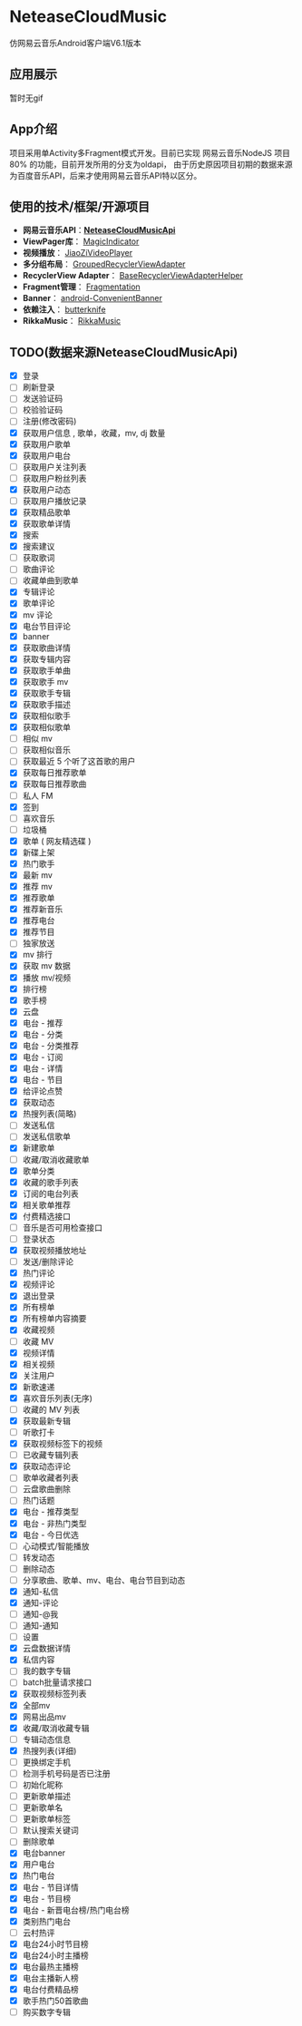 # NeteaseCloudMusic
仿网易云音乐Android客户端V6.1版本


## 应用展示
暂时无gif


## App介绍
项目采用单Activity多Fragment模式开发。目前已实现 网易云音乐NodeJS 项目80% 的功能，目前开发所用的分支为oldapi，
由于历史原因项目初期的数据来源为百度音乐API，后来才使用网易云音乐API特以区分。


## 使用的技术/框架/开源项目
 - **网易云音乐API**：[**NeteaseCloudMusicApi**](https://github.com/Binaryify/NeteaseCloudMusicApi) 
 - **ViewPager库**： [MagicIndicator](https://github.com/hackware1993/MagicIndicator)
 - **视频播放**： [JiaoZiVideoPlayer](https://github.com/Jzvd/JiaoZiVideoPlayer)
 - **多分组布局**： [GroupedRecyclerViewAdapter](https://github.com/donkingliang/GroupedRecyclerViewAdapter)
 - **RecyclerView Adapter**： [BaseRecyclerViewAdapterHelper](https://github.com/CymChad/BaseRecyclerViewAdapterHelper)
 - **Fragment管理**： [Fragmentation](https://github.com/YoKeyword/Fragmentation)
 - **Banner**： [android-ConvenientBanner](https://github.com/saiwu-bigkoo/Android-ConvenientBannern)
 - **依赖注入**： [butterknife](https://github.com/JakeWharton/butterknife)
 - **RikkaMusic**： [RikkaMusic](https://github.com/Rikkatheworld/RikkaMusic)


## TODO(数据来源NeteaseCloudMusicApi)

 * [x] 登录
 * [ ] 刷新登录
 * [ ] 发送验证码
* [ ] 校验验证码
* [ ] 注册(修改密码)
* [x] 获取用户信息 , 歌单，收藏，mv, dj 数量
* [x] 获取用户歌单
* [x] 获取用户电台
* [ ] 获取用户关注列表
* [ ] 获取用户粉丝列表
* [x] 获取用户动态
* [ ] 获取用户播放记录
* [x] 获取精品歌单
* [x] 获取歌单详情
* [x] 搜索
* [x] 搜索建议
* [ ] 获取歌词
* [ ] 歌曲评论
* [ ] 收藏单曲到歌单
* [x] 专辑评论
* [x] 歌单评论
* [x] mv 评论
* [x] 电台节目评论
* [x] banner
* [x] 获取歌曲详情
* [x] 获取专辑内容
* [x] 获取歌手单曲
* [x] 获取歌手 mv
* [x] 获取歌手专辑
* [x] 获取歌手描述
* [x] 获取相似歌手
* [x] 获取相似歌单
* [ ] 相似 mv
* [ ] 获取相似音乐
* [ ] 获取最近 5 个听了这首歌的用户
* [x] 获取每日推荐歌单
* [x] 获取每日推荐歌曲
* [ ] 私人 FM
* [x] 签到
* [ ] 喜欢音乐
* [ ] 垃圾桶
* [x] 歌单 ( 网友精选碟 )
* [x] 新碟上架
* [x] 热门歌手
* [x] 最新 mv
* [x] 推荐 mv
* [x] 推荐歌单
* [x] 推荐新音乐
* [x] 推荐电台
* [x] 推荐节目
* [ ] 独家放送
* [x] mv 排行
* [x] 获取 mv 数据
* [x] 播放 mv/视频
* [x] 排行榜
* [x] 歌手榜
* [x] 云盘
* [x] 电台 - 推荐
* [x] 电台 - 分类
* [x] 电台 - 分类推荐
* [x] 电台 - 订阅
* [x] 电台 - 详情
* [x] 电台 - 节目
* [x] 给评论点赞
* [x] 获取动态
* [x] 热搜列表(简略)
* [ ] 发送私信
* [ ] 发送私信歌单
* [x] 新建歌单
* [ ] 收藏/取消收藏歌单
* [x] 歌单分类
* [x] 收藏的歌手列表
* [x] 订阅的电台列表
* [x] 相关歌单推荐
* [x] 付费精选接口
* [ ] 音乐是否可用检查接口
* [ ] 登录状态
* [x] 获取视频播放地址
* [ ] 发送/删除评论
* [x] 热门评论
* [x] 视频评论
* [x] 退出登录
* [x] 所有榜单
* [x] 所有榜单内容摘要
* [x] 收藏视频
* [ ] 收藏 MV
* [x] 视频详情
* [x] 相关视频
* [x] 关注用户
* [x] 新歌速递
* [x] 喜欢音乐列表(无序)
* [ ] 收藏的 MV 列表
* [x] 获取最新专辑
* [ ] 听歌打卡
* [x] 获取视频标签下的视频
* [ ] 已收藏专辑列表
* [x] 获取动态评论
* [ ] 歌单收藏者列表
* [ ] 云盘歌曲删除
* [ ] 热门话题
* [x] 电台 - 推荐类型
* [x] 电台 - 非热门类型
* [x] 电台 - 今日优选
* [ ] 心动模式/智能播放
* [ ] 转发动态
* [ ] 删除动态
* [ ] 分享歌曲、歌单、mv、电台、电台节目到动态
* [x] 通知-私信
* [x] 通知-评论
* [ ] 通知-@我
* [ ] 通知-通知
* [ ] 设置
* [x] 云盘数据详情
* [x] 私信内容
* [ ] 我的数字专辑
* [ ] batch批量请求接口
* [x] 获取视频标签列表
* [x] 全部mv
* [x] 网易出品mv
* [x] 收藏/取消收藏专辑
* [ ] 专辑动态信息
* [x] 热搜列表(详细)
* [ ] 更换绑定手机
* [ ] 检测手机号码是否已注册
* [ ] 初始化昵称
* [ ] 更新歌单描述
* [ ] 更新歌单名
* [ ] 更新歌单标签
* [ ] 默认搜索关键词
* [ ] 删除歌单
* [x] 电台banner
* [x] 用户电台
* [x] 热门电台
* [x] 电台 - 节目详情
* [x] 电台 - 节目榜
* [x] 电台 - 新晋电台榜/热门电台榜
* [x] 类别热门电台
* [ ] 云村热评
* [x] 电台24小时节目榜
* [x] 电台24小时主播榜
* [x] 电台最热主播榜
* [x] 电台主播新人榜
* [x] 电台付费精品榜
* [x] 歌手热门50首歌曲
* [ ] 购买数字专辑
